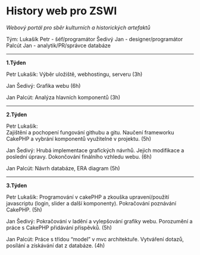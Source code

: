 # History web pro ZSWI
  
 _Webový portál pro sběr kulturních a historických artefaktů_
  
  Tým:
  Lukašík Petr - šéf/programátor
  Šedivý Jan - designer/programátor
  Palcút Jan - analytik/PR/správce databáze

 ***

 **1.Týden**
  
  Petr Lukašík:
  Výběr uložiště, webhostingu, serveru (3h)

  Jan Šedivý:
  Grafika webu (6h)

  Jan Palcút:
  Analýza hlavních komponentů (3h)
  
 ***
  
 **2.Týden**
  
 Petr Lukašík:  
 Zajištění a pochopení fungování githubu a gitu. Naučení frameworku CakePHP a vybrání komponentů využitelné v projektu. (5h)

 Jan Šedivý:
 Hrubá implementace grafických návrhů. Jejich modifikace a poslední úpravy. Dokončování finálního vzhledu webu. (6h)

 Jan Palcút:
 Návrh databáze, ERA diagram (5h)

 ***

 **3.Týden**

 Petr Lukašík:
 Programování v cakePHP a zkouška upravení/použití javascriptu (login, slider a další komponenty). Pokračování poznávání CakePHP. (5h)

 Jan Šedivý:
 Pokračování v ladění a vylepšování grafiky webu. Porozumění a práce s CakePHP přidávání příspěvků. (5h)

 Jan Palcút:
 Práce s třídou “model” v mvc architektuře. Vytváření dotazů, posílání a získávání dat z databáze. (4h)

